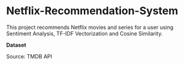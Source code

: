 # Netflix-Recommendation-System

This project recommends Netflix movies and series for a user using Sentiment Analysis, TF-IDF Vectorization and Cosine Similarity.

**Dataset**

Source: TMDB API

